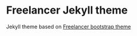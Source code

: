 Freelancer Jekyll theme
=========================

Jekyll theme based on [Freelancer bootstrap theme ](http://startbootstrap.com/templates/freelancer/)